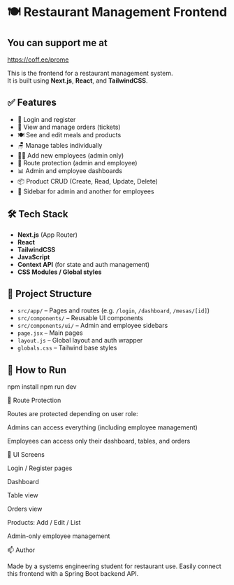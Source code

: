# 🍽️ Restaurant Management Frontend

## You can support me at
https://coff.ee/prome

This is the frontend for a restaurant management system.  
It is built using **Next.js**, **React**, and **TailwindCSS**.

## ✅ Features

- 👤 Login and register
- 🧾 View and manage orders (tickets)
- 🍽️ See and edit meals and products
- 🪑 Manage tables individually
- 👨‍🍳 Add new employees (admin only)
- 🔐 Route protection (admin and employee)
- 📊 Admin and employee dashboards
- 📦 Product CRUD (Create, Read, Update, Delete)
- 🧭 Sidebar for admin and another for employees

## 🛠️ Tech Stack

- **Next.js** (App Router)
- **React**
- **TailwindCSS**
- **JavaScript**
- **Context API** (for state and auth management)
- **CSS Modules / Global styles**

## 📁 Project Structure

- `src/app/` – Pages and routes (e.g. `/login`, `/dashboard`, `/mesas/[id]`)
- `src/components/` – Reusable UI components
- `src/components/ui/` – Admin and employee sidebars
- `page.jsx` – Main pages
- `layout.js` – Global layout and auth wrapper
- `globals.css` – Tailwind base styles

## 🚀 How to Run

npm install
npm run dev


🔐 Route Protection

Routes are protected depending on user role:

Admins can access everything (including employee management)

Employees can access only their dashboard, tables, and orders

🎨 UI Screens

Login / Register pages

Dashboard

Table view

Orders view

Products: Add / Edit / List

Admin-only employee management

📫 Author

Made by a systems engineering student for restaurant use.
Easily connect this frontend with a Spring Boot backend API.
